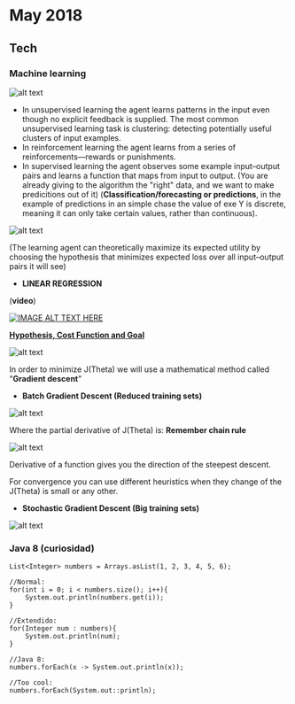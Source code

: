 May 2018
==========

Tech
----


### Machine learning

 ![alt text](https://www.robinwieruch.de/img/posts/machine-learning-javascript-web-developers/machine-learning-hierarchy.jpg)

  - In unsupervised learning the agent learns patterns in the input even though no explicit feedback is supplied. The most common unsupervised learning task is clustering: detecting potentially useful clusters of input examples.
  - In reinforcement learning the agent learns from a series of reinforcements—rewards or punishments.
  - In supervised learning the agent observes some example input–output pairs and learns a function that maps from input to output. (You are already giving to the algorithm the "right" data, and we want to make predicitions out of it) (**Classification/forecasting or predictions**, in the example of predictions in an simple chase the value of exe Y is discrete, meaning it can only take certain values, rather than continuous).
  
![alt text](https://i.imgur.com/DYoO1Zg.png)

  (The learning agent can theoretically maximize its expected utility by choosing the hypothesis
that minimizes expected loss over all input–output pairs it will see)

 - **LINEAR REGRESSION** 
 
 (**video**)
 
 [![IMAGE ALT TEXT HERE](https://img.youtube.com/vi/5u4G23_OohI/0.jpg)](https://www.youtube.com/watch?v=5u4G23_OohI)
 
 <ins>**Hypothesis, Cost Function and Goal**</ins>
 
 
![alt text](https://billyinn.files.wordpress.com/2014/07/e5b18fe5b995e5bfabe785a7-2014-07-12-e4b88be58d8812-53-04.png?w=625&h=383)

In order to minimize J(Theta) we will use a mathematical method called "**Gradient descent**"

 - **Batch Gradient Descent (Reduced training sets)**
 
 ![alt text](https://billyinn.files.wordpress.com/2014/07/e5b18fe5b995e5bfabe785a7-2014-07-12-e4b88be58d8812-53-35.png?w=768&h=220)
 
 Where the partial derivative of J(Theta) is: **Remember chain rule**
 
 ![alt text](https://i.gyazo.com/c160300368b198a31c0f696afae7d1d3.png)
 
 Derivative of a function gives you the direction of the steepest descent.
 
 For convergence you can use different heuristics when they change of the J(Theta) is small or any other.
 
  - **Stochastic Gradient Descent (Big training sets)**
  
  ![alt text](https://i.gyazo.com/ec242bf88b986e1c7a93ffe96dcf6f7c.png)
  
  
  
  
### Java 8 (curiosidad)
```
List<Integer> numbers = Arrays.asList(1, 2, 3, 4, 5, 6);

//Normal:
for(int i = 0; i < numbers.size(); i++){
    System.out.println(numbers.get(i));
}

//Extendido:
for(Integer num : numbers){
    System.out.println(num);
}

//Java 8:
numbers.forEach(x -> System.out.println(x));

//Too cool:
numbers.forEach(System.out::println);
```

